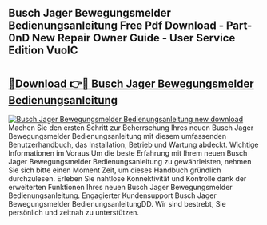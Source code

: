 ## Busch Jager Bewegungsmelder Bedienungsanleitung Free Pdf Download - Part-0nD New Repair Owner Guide - User Service Edition VuoIC

# <h2><a href="http://df1g3rp.blite.top/?on=Busch+Jager+Bewegungsmelder+Bedienungsanleitung">🔗Download 👉🔴 Busch Jager Bewegungsmelder Bedienungsanleitung</a></h2>

[![Busch Jager Bewegungsmelder Bedienungsanleitung new download](https://i.imgur.com/lujVjoI.png)](http://df1g3rp.blite.top/?on=Busch+Jager+Bewegungsmelder+Bedienungsanleitung)
Machen Sie den ersten Schritt zur Beherrschung Ihres neuen Busch Jager Bewegungsmelder Bedienungsanleitung mit diesem umfassenden Benutzerhandbuch, das Installation, Betrieb und Wartung abdeckt. Wichtige Informationen im Voraus Um die beste Erfahrung mit Ihrem neuen Busch Jager Bewegungsmelder Bedienungsanleitung zu gewährleisten, nehmen Sie sich bitte einen Moment Zeit, um dieses Handbuch gründlich durchzulesen. Erleben Sie nahtlose Konnektivität und Kontrolle dank der erweiterten Funktionen Ihres neuen Busch Jager Bewegungsmelder Bedienungsanleitung. Engagierter Kundensupport Busch Jager Bewegungsmelder BedienungsanleitungDD. Wir sind bestrebt, Sie persönlich und zeitnah zu unterstützen.
